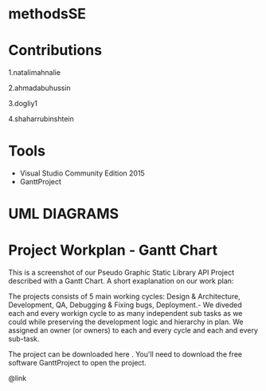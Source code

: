 # methodsSE
# Contributions

1.natalimahnalie

2.ahmadabuhussin

3.dogliy1

4.shaharrubinshtein
# Tools
* Visual Studio Community Edition 2015
* GanttProject

# UML DIAGRAMS

# Project Workplan - Gantt Chart
This is a screenshot of our Pseudo Graphic Static Library API Project described with a Gantt Chart.
A short exaplanation on our work plan:

The projects consists of 5 main working cycles: Design & Architecture, Development, QA, Debugging & Fixing bugs, Deployment.- We diveded each and every workign cycle to as many independent sub tasks as we could while preserving the development logic and hierarchy in plan.
We assigned an owner (or owners) to each and every cycle and each and every sub-task.

The project can be downloaded here . You'll need to download the free software GanttProject to open the project.

@link 
